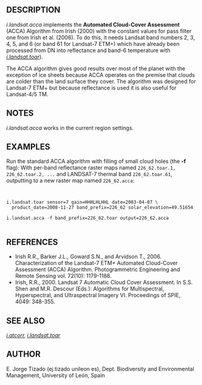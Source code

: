

## DESCRIPTION

*i.landsat.acca* implements the **Automated Cloud-Cover
Assessment** (ACCA) Algorithm from Irish (2000) with the constant
values for pass filter one from Irish et al. (2006). To do this, it
needs Landsat band numbers 2, 3, 4, 5, and 6 (or band 61 for Landsat-7
ETM+) which have already been processed from DN into reflectance and
band-6 temperature
with *[i.landsat.toar](i.landsat.toar.html)*).

The ACCA algorithm gives good results over most of the planet with the
exception of ice sheets because ACCA operates on the premise that
clouds are colder than the land surface they cover. The algorithm was
designed for Landsat-7 ETM+ but because reflectance is used it is also
useful for Landsat-4/5 TM.

## NOTES

*i.landsat.acca* works in the current region settings.

## EXAMPLES

Run the standard ACCA algorithm with filling of small cloud holes
(the **-f** flag): With per-band reflectance raster maps
named `226_62.toar.1, 226_62.toar.2, ...` and LANDSAT-7
thermal band `226_62.toar.61`, outputting to a new raster map
named `226_62.acca`:

```


i.landsat.toar sensor=7 gain=HHHLHLHHL date=2003-04-07 \
  product_date=2008-11-27 band_prefix=226_62 solar_elevation=49.51654

i.landsat.acca -f band_prefix=226_62.toar output=226_62.acca


```


## REFERENCES

* Irish R.R., Barker J.L., Goward S.N., and Arvidson T., 2006.
  Characterization of the Landsat-7 ETM+ Automated Cloud-Cover
  Assessment (ACCA) Algorithm. Photogrammetric Engineering and Remote
  Sensing vol. 72(10): 1179-1188.
* Irish, R.R., 2000. Landsat 7 Automatic Cloud Cover Assessment. In
  S.S. Shen and M.R. Descour (Eds.): Algorithms for Multispectral,
  Hyperspectral, and Ultraspectral Imagery VI. Proceedings of SPIE,
  4049: 348-355.


## SEE ALSO

*[i.atcorr](i.atcorr.html),
[i.landsat.toar](i.landsat.toar.html)*

## AUTHOR

E. Jorge Tizado (ej.tizado unileon es), Dept. Biodiversity and Environmental Management, University of León, Spain
